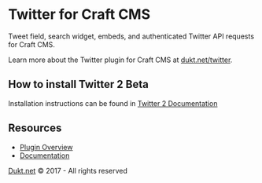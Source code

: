 # Twitter for Craft CMS

Tweet field, search widget, embeds, and authenticated Twitter API requests for Craft CMS.

Learn more about the Twitter plugin for Craft CMS at [dukt.net/twitter](https://dukt.net/twitter). 

## How to install Twitter 2 Beta

Installation instructions can be found in [Twitter 2 Documentation](https://github.com/dukt/twitter/tree/docs)

## Resources

- [Plugin Overview](https://dukt.net/twitter)
- [Documentation](https://github.com/dukt/twitter/tree/docs)

[Dukt.net](https://dukt.net/) © 2017 - All rights reserved